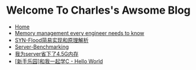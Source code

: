 Welcome To Charles's Awsome Blog
================================

 - [Home](https://github.com/linghuazaii/blog/wiki)
 - [Memory management every engineer needs to know](https://github.com/linghuazaii/blog/wiki/Memory-management-every-engineer-needs-to-know)
 - [SYN-Flood简易实现和原理解析](https://github.com/linghuazaii/blog/wiki/SYN-Flood%E7%AE%80%E6%98%93%E5%AE%9E%E7%8E%B0%E5%92%8C%E5%8E%9F%E7%90%86%E8%A7%A3%E6%9E%90)
 - [Server-Benchmarking](https://github.com/linghuazaii/blog/wiki/Server-Benchmarking)
 - [我为server省下了4.5G内存](https://github.com/linghuazaii/blog/wiki/%E6%88%91%E4%B8%BAserver%E7%9C%81%E4%B8%8B%E4%BA%864.5G%E5%86%85%E5%AD%98)
 - [[新手乐园]和我一起学C - Hello World](https://github.com/linghuazaii/blog/wiki/%5B新手乐园%5D和我一起学C---Hello-World)
